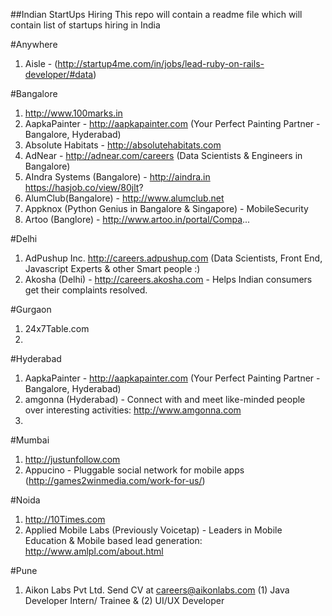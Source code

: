 ##Indian StartUps Hiring
This repo will contain a readme file which will contain list of startups hiring in India

#Anywhere
1. Aisle - (http://startup4me.com/in/jobs/lead-ruby-on-rails-developer/#data)

#Bangalore
1. http://www.100marks.in
2. AapkaPainter - http://aapkapainter.com (Your Perfect Painting Partner - Bangalore, Hyderabad)
3. Absolute Habitats - http://absolutehabitats.com
4. AdNear - http://adnear.com/careers (Data Scientists & Engineers in Bangalore)
5. AIndra Systems (Bangalore) -  http://aindra.in  https://hasjob.co/view/80jlt?
6. AlumClub(Bangalore) - http://www.alumclub.net 
7. Appknox (Python Genius in Bangalore & Singapore) - MobileSecurity
8. Artoo (Banglore) - http://www.artoo.in/portal/Compa...

#Delhi
1. AdPushup Inc. http://careers.adpushup.com (Data Scientists, Front End, Javascript Experts & other Smart people :) 
2. Akosha (Delhi) - http://careers.akosha.com - Helps Indian consumers get their complaints resolved.  

#Gurgaon
1. 24x7Table.com
2. 

#Hyderabad
1. AapkaPainter - http://aapkapainter.com (Your Perfect Painting Partner - Bangalore, Hyderabad)
2. amgonna (Hyderabad) - Connect with and meet like-minded people over interesting activities: http://www.amgonna.com
3. 


#Mumbai
1. http://justunfollow.com
2. Appucino - Pluggable social network for mobile apps (http://games2winmedia.com/work-for-us/)

#Noida
1. http://10Times.com
2. Applied Mobile Labs (Previously Voicetap) - Leaders in Mobile Education & Mobile based lead generation: http://www.amlpl.com/about.html

#Pune
1. Aikon Labs Pvt Ltd. Send CV at careers@aikonlabs.com (1) Java Developer Intern/ Trainee & (2) UI/UX Developer
